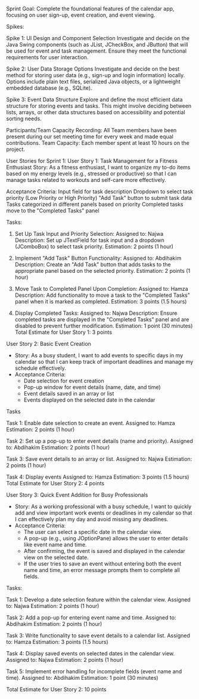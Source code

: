Sprint Goal:
Complete the foundational features of the calendar app, focusing on user sign-up, event creation, and event viewing. 

Spikes:

Spike 1: UI Design and Component Selection
Investigate and decide on the Java Swing components (such as JList, JCheckBox, and JButton) that will be used for event and task management. Ensure they meet the functional requirements for user interaction.

Spike 2: User Data Storage Options
Investigate and decide on the best method for storing user data (e.g., sign-up and login information) locally. Options include plain text files, serialized Java objects, or a lightweight embedded database (e.g., SQLite).

Spike 3: Event Data Structure
Explore and define the most efficient data structure for storing events and tasks. This might involve deciding between lists, arrays, or other data structures based on accessibility and potential sorting needs.

Participants/Team Capacity Recording:
All Team members have been present during our set meeting time for every week and made equal contributions. 
Team Capacity: Each member spent at least 10 hours on the project. 

User Stories for Sprint 1:
User Story 1: Task Management for a Fitness Enthusiast
Story: As a fitness enthusiast, I want to organize my to-do items based on my energy levels (e.g., stressed or productive) so that I can manage tasks related to workouts and self-care more effectively.

Acceptance Criteria:
Input field for task description
Dropdown to select task priority (Low Priority or High Priority)
"Add Task" button to submit task data
Tasks categorized in different panels based on priority
Completed tasks move to the "Completed Tasks" panel

Tasks:
1. Set Up Task Input and Priority Selection:
Assigned to: Najwa
Description: Set up JTextField for task input and a dropdown (JComboBox) to select task priority.
Estimation: 2 points (1 hour)

2. Implement "Add Task" Button Functionality:
Assigned to: Abdihakim
Description: Create an "Add Task" button that adds tasks to the appropriate panel based on the selected priority.
Estimation: 2 points (1 hour)

3. Move Task to Completed Panel Upon Completion:
Assigned to: Hamza
Description: Add functionality to move a task to the "Completed Tasks" panel when it is marked as completed.
Estimation: 3 points (1.5 hours)

4. Display Completed Tasks:
Assigned to: Najwa
Description: Ensure completed tasks are displayed in the "Completed Tasks" panel and are disabled to prevent further modification.
Estimation: 1 point (30 minutes)
Total Estimate for User Story 1: 3 points

User Story 2: Basic Event Creation
- Story: As a busy student, I want to add events to specific days in my calendar so that I can keep track of important deadlines and manage my schedule effectively.
- Acceptance Criteria:
  - Date selection for event creation
  - Pop-up window for event details (name, date, and time)
  - Event details saved in an array or list
  - Events displayed on the selected date in the calendar

Tasks

Task 1: Enable date selection to create an event.
Assigned to: Hamza
Estimation: 2 points (1 hour)

Task 2: Set up a pop-up to enter event details (name and priority).
Assigned to: Abdihakim
Estimation: 2 points (1 hour)

Task 3: Save event details to an array or list.
Assigned to: Najwa
Estimation: 2 points (1 hour)

Task 4: Display events 
Assigned to: Hamza
Estimation: 3 points (1.5 hours)
Total Estimate for User Story 2: 4 points

User Story 3: Quick Event Addition for Busy Professionals
- Story: As a working professional with a busy schedule, I want to quickly add and view
  important work events or deadlines in my calendar so that I can effectively plan my day and avoid missing any deadlines.
- Acceptance Criteria:
  - The user can select a specific date in the calendar view.
  - A pop-up (e.g., using JOptionPane) allows the user to enter details like event name and time.
  - After confirming, the event is saved and displayed in the calendar view on the selected date.
  - If the user tries to save an event without entering both the event name and time, an error message prompts them to complete all fields.

Tasks:

Task 1: Develop a date selection feature within the calendar view.
Assigned to: Najwa
Estimation: 2 points (1 hour)

Task 2: Add a pop-up for entering event name and time.
Assigned to: Abdihakim
Estimation: 2 points (1 hour)

Task 3: Write functionality to save event details to a calendar list.
Assigned to: Hamza
Estimation: 3 points (1.5 hours)

Task 4: Display saved events on selected dates in the calendar view.
Assigned to: Najwa
Estimation: 2 points (1 hour)

Task 5: Implement error handling for incomplete fields (event name and time).
Assigned to: Abdihakim
Estimation: 1 point (30 minutes)

Total Estimate for User Story 2: 10 points
